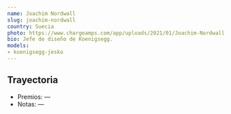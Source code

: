 ```yaml
---
name: Joachim Nordwall
slug: joachim-nordwall
country: Suecia
photo: https://www.chargeamps.com/app/uploads/2021/01/Joachim-Nordwall.jpg
bio: Jefe de diseño de Koenigsegg.
models:
- koenigsegg-jesko
---
```


## Trayectoria

- Premios: —
- Notas: —

